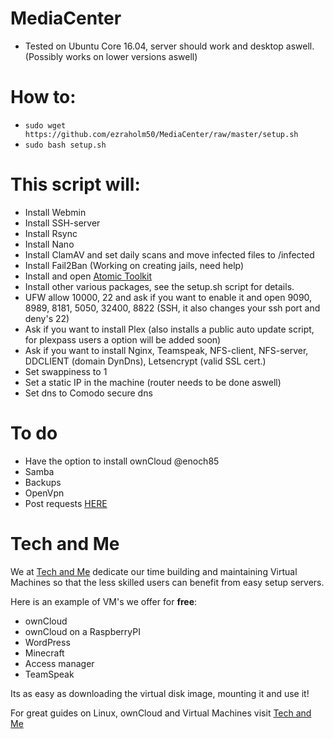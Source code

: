 # MediaCenter

* Tested on Ubuntu Core 16.04, server should work and desktop aswell. (Possibly works on lower versions aswell)

# How to:

* ```sudo wget https://github.com/ezraholm50/MediaCenter/raw/master/setup.sh```
* ```sudo bash setup.sh```

# This script will:
* Install Webmin
* Install SSH-server
* Install Rsync
* Install Nano
* Install ClamAV and set daily scans and move infected files to /infected
* Install Fail2Ban (Working on creating jails, need help)
* Install and open [Atomic Toolkit](https://github.com/htpcBeginner/AtoMiC-ToolKit)
* Install other various packages, see the setup.sh script for details.
* UFW allow 10000, 22 and ask if you want to enable it and open 9090, 8989, 8181, 5050, 32400, 8822 (SSH, it also changes your ssh port and deny's 22)
* Ask if you want to install Plex (also installs a public auto update script, for plexpass users a option will be added soon)
* Ask if you want to install Nginx, Teamspeak, NFS-client, NFS-server, DDCLIENT (domain DynDns), Letsencrypt (valid SSL cert.) 
* Set swappiness to 1
* Set a static IP in the machine (router needs to be done aswell)
* Set dns to Comodo secure dns

# To do

* Have the option to install ownCloud @enoch85
* Samba
* Backups
* OpenVpn
* Post requests [HERE](https://github.com/ezraholm50/MediaCenter/issues/1)

# Tech and Me

We at [Tech and Me](https://www.techandme.se) dedicate our time building and maintaining Virtual Machines so that the less skilled users can benefit from easy setup servers.

Here is an example of VM's we offer for **free**:

* ownCloud
* ownCloud on a RaspberryPI
* WordPress
* Minecraft
* Access manager
* TeamSpeak

Its as easy as downloading the virtual disk image, mounting it and use it!

For great guides on Linux, ownCloud and Virtual Machines visit [Tech and Me](https://www.techandme.se)

